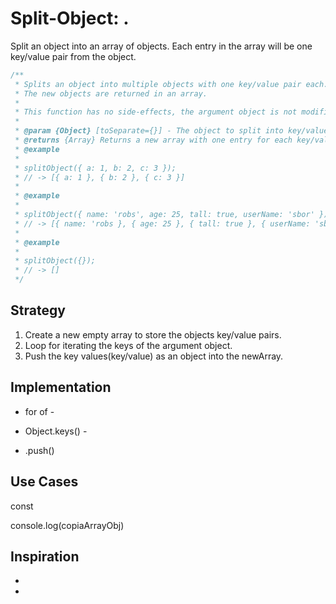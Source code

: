 # Split-Object: .

Split an object into an array of objects.
Each entry in the array will be one key/value pair from the object.

```js
/**
 * Splits an object into multiple objects with one key/value pair each.
 * The new objects are returned in an array.
 *
 * This function has no side-effects, the argument object is not modified
 *
 * @param {Object} [toSeparate={}] - The object to split into key/value pairs.
 * @returns {Array} Returns a new array with one entry for each key/value pair.
 * @example
 *
 * splitObject({ a: 1, b: 2, c: 3 });
 * // -> [{ a: 1 }, { b: 2 }, { c: 3 }]
 *
 * @example
 *
 * splitObject({ name: 'robs', age: 25, tall: true, userName: 'sbor' });
 * // -> [{ name: 'robs }, { age: 25 }, { tall: true }, { userName: 'sbor' }]
 *
 * @example
 *
 * splitObject({});
 * // -> []
 */
```

## Strategy

1. Create a new empty array to store the objects key/value pairs.
2. Loop for iterating the keys of the argument object.
3. Push the key values(key/value) as an object into the newArray.

## Implementation

- for of -

- Object.keys() -
- .push()

## Use Cases

const

console.log(copiaArrayObj)

## Inspiration

-
-

<!--
  was there any code, blog post, video, ... that inspired your solution?
  there's nothing wrong with adapting other people's code, just give them credit!
  and say how it inspired your solution.
-->
